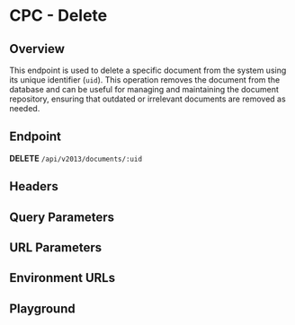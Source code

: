 <script setup>
import SwaggerUI from "@/swagger/view/SwaggerUI.vue"
import cpcJson from "@/swagger/json/cpc/delete.json";
import baseJson from "@/swagger/json/records/delete.json";

function mergeJson(base, specific) {
  const merged = JSON.parse(JSON.stringify(base));
  merged.paths["/documents/{uid}"].delete.parameters[1].schema.example = specific.example;
  return merged;
}


const swaggerSpecs = [
  { json: mergeJson(baseJson, cpcJson), protected: true },
];
</script>

# CPC - Delete

## Overview

This endpoint is used to delete a specific document from the system using its unique identifier (`uid`). This operation removes the document from the database and can be useful for managing and maintaining the document repository, ensuring that outdated or irrelevant documents are removed as needed.

## Endpoint
**DELETE** `/api/v2013/documents/:uid`

## Headers
<!--@include: @/../components/common/header/authorization-realm.md-->

## Query Parameters
<!--@include: @/../components/common/query/schema.md-->

## URL Parameters
<!--@include: @/../components/common/url/uid.md-->

## Environment URLs
<!--@include: @/../components/common/environment-urls.md-->

## Playground

<SwaggerUI :swaggerSpecs="swaggerSpecs" />